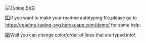 [![Typing SVG](https://readme-typing-svg.herokuapp.com?font=Fira+Code&pause=1000&color=1213F7&width=435&lines=My+name+is+Nguyen+Quang+Huy;Below+is+my+GitHub+profile)](https://git.io/typing-svg)

1️⃣If you want to make your readme autotyping file,please go to https://readme-typing-svg.herokuapp.com/demo/ for some help.

2️⃣Well you can change color/order of lines that are typed into!
<!---
Dev789-del/Dev789-del is a ✨ special ✨ repository because its `README.md` (this file) appears on your GitHub profile.
You can click the Preview link to take a look at your changes.
--->
